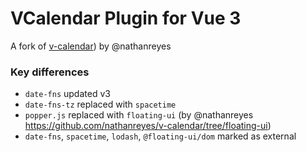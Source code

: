# VCalendar Plugin for Vue 3

A fork of [v-calendar](https://github.com/nathanreyes/v-calendar
)) by @nathanreyes

### Key differences
- `date-fns` updated v3
- `date-fns-tz` replaced with `spacetime`
- `popper.js` replaced with `floating-ui` (by @nathanreyes https://github.com/nathanreyes/v-calendar/tree/floating-ui)
- `date-fns`, `spacetime`, `lodash`, `@floating-ui/dom` marked as external
